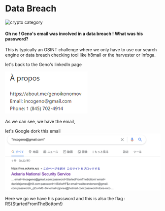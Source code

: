 # Data Breach

![crypto category](https://img.shields.io/badge/Category-INTEL-blue.svg)

#### Oh no !  Geno's email was involved in a data breach ! What was his password?


This is typically an OSINT challenge where we only have to use our search engine or data breach checking tool like h8mail or the harvester or Infoga. 


let's back to the Geno's linkedIn page 

![logo](mail.png)

As we can see, we have the email,

let's Google dork this email 
![logo](dork.png)

Here we go we have his password and this is also the flag : RS{StartedFromTheBottom!}
